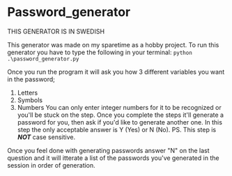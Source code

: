 # Password_generator

THIS GENERATOR IS IN SWEDISH
 
This generator was made on my sparetime as a hobby project.
To run this generator you have to type the following in your terminal:
```python .\password_generator.py```

Once you run the program it will ask you how 3 different variables you want in the password;
1. Letters 
2. Symbols
3. Numbers
You can only enter integer numbers for it to be recognized or you'll be stuck on the step.
Once you complete the steps it'll generate a password for you, then ask if you'd like to generate another one.
In this step the only acceptable answer is Y (Yes) or N (No). PS. This step is **_NOT_** case sensitive.

Once you feel done with generating passwords answer "N" on the last question and it will itterate a list
of the passwords you've generated in the session in order of generation.